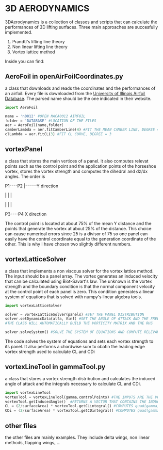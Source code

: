 # 3D AERODYNAMICS
3DAerodynamics is a collection of classes and scripts that can calculate the performances of 3D lifting surfaces. Three main approaches are succesfully implemented.

1) Prandtl's lifting line theory
2) Non linear lifting line theory
3) Vortex lattice method

Inside you can find:

## AeroFoil in openAirFoilCoordinates.py
a class that downloads and reads the coordinates and the performances of an airfoil. Every file is downloaded from the [University of Illinois Airfoil Database](http://airfoiltools.com/airfoil/). The parsed name should be the one indicated in their website.
```python
import AeroFoil

name = 'n0012' #OPEN NACA0012 AIRFOIL
folder = 'DATABASE' #LOCATION OF THE FILES
aer = AeroFoil(name,folder)
camberLambda = aer.fitCamberLine(4) #FIT THE MEAN CAMBER LINE, DEGREE = 4
clLambda = aer.fitCL(3) #FIT CL CURVE, DEGREE = 3
```
## vortexPanel
a class that stores the main vertices of a panel. It also computes relevat points such as the control point and the application points of the horseshoe vortex, stores the vortex strength and computes the dihedral and dz/dx angles.
The order is 

P1----P2         |------Y direction

|      |         |

|      |         |

P3----P4         X direction

The control point is located at about 75% of the mean Y distance and the points that generate the vortex at about 25% of the distance. This choice can cause numerical errors since 25 is a divisor of 75 so one panel can easily have the control coordinate equal to the generation coordinate of the other. This is why I have chosen two slightly different numbers. 

## vortexLatticeSolver
a class that implements a non viscous solver for the vortex lattice method. The input should be a panel array. The vortex generates an induced velocity that can be calculated using Biot-Savart's law. The unknown is the vortex strength and the boundary condition is that the normal component velocity at the control point of each panel is zero. This condition generates a linear system of equations that is solved with numpy's linear algebra tools.
```python
import vortexLatticeSolver

solver = vortexLatticeSolver(panels) #SET THE PANEL DISTRIBUTION
solver.setDynamicData(alfa, Vinf) #SET THE ANGLE OF ATTACK AND THE FREESTREAM VELOCITY 
#THE CLASS WILL AUTOMATICALLY BUILD THE VORTICITY MATRIX AND THE RHS

solver.solveSystem() #SOLVE THE SYSTEM OF EQUATIONS AND COMPUTE RELEVANT TERMS
```
The code solves the system of equations and sets each vortex strength to its panel. It also performs a chordwise sum to obatin the leading edge vortex strength used to calculate CL and CDi

## vortexLineTool in gammaTool.py
a class that stores a vortex strength distribution and calculates the induced angle of attack and the integrals necessary to calculate CL and CDi.
```python
import vortexLineTool
vortexTool = vortexLineTool(gamma,controlPoints) #THE INPUTS ARE THE VORTEX STRENGTH AND THE CONTROL POINTS
vortexTool.getInducedAngle()  #RETURNS A VECTOR THAT CONTAINS THE INDUCED ANGLE OF ATTACK AT EACH CONTROL POINT
CL = (2/surfaceArea) * vortexTool.getCLintegral() #COMPUTES quad(gamma)
CDi = (2/surfaceArea) * vortexTool.getCDintegral() #COMPUTES quad(gamma*alfai)
```

## other files
the other files are mainly examples. They include delta wings, non linear methods, flapping wings, ...
